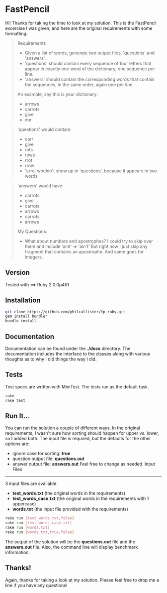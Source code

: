 FastPencil
=========

Hi! Thanks for taking the time to look at my solution.  This is the FastPencil excercise I was given, and here are the original requirements with some formatting:

>Requirements
> - Given a list of words, generate two output
files, 'questions' and 'answers'.
> - 'questions' should contain every
sequence of four letters that appear in exactly one word of the
dictionary, one sequence per line.
> - 'answers' should contain the
corresponding words that contain the sequences, in the same order,
again one per line.
> 
>An example, say this is your dictionary:
> - arrows
> - carrots
> - give
> - me

>'questions' would contain:
> - carr
> - give
> - rots
> - rows
> - rrot
> - rrow
> - 'arro' wouldn't show up in 'questions', because it appears in two words

>'answers' would have:
> - carrots
> - give
> - carrots
> - arrows
> - carrots
> - arrows
>
>My Questions:
> - What about numbers and apostrophes?  I could try to skip over them and include 'aint' => 'ain't'
But right now I just skip any fragment that contains an apostrophe.  And same goes for integers.

Version
--------------
Tested with ==> Ruby 2.0.0p451

Installation
--------------
```sh
git clone https://github.com/philcallister/fp_ruby.git
gem install bundler
bundle install
```
Documentation
--------------
Documentation can be found under the __./docs__ directory. The documentation includes the interface to the classes along with various thoughts as to why I did things the way I did.

Tests
--------------
Test specs are written with MiniTest.  The tests run as the default task.
```sh
rake
rake test
```

Run It...
--------------
You can run the solution a couple of different ways. In the original requirements, I wasn't sure how sorting should happen for upper vs. lower, so I added both.  The input file is required, but the defaults for the other options are:
- ignore case for sorting: __true__
- question output file: __questions.out__
- answer output file: __answers.out__
Feel free to change as needed.
Input Files
---
3 input files are available.
- __test_words.txt__ (the original words in the requirements)
- __test_words_case.txt__ (the original words in the requirements with 1 uppercase)
- __words.txt__ (the input file provided with the requirements)

```sh
rake run [test_words.txt,false]
rake run [test_words_case.txt]
rake run [words.txt]
rake run [words.txt,true,false]
```
The output of the solution will be the __questions.out__ file and the __answers.out__ file.  Also, the command line will display benchmark information. 

Thanks!
--------------
Again, thanks for taking a look at my solution.  Please feel free to drop me a line if you have any questions!